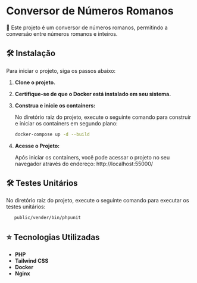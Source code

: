 # Conversor de Números Romanos

📜 Este projeto é um conversor de números romanos, permitindo a conversão entre números romanos e inteiros. 

## 🛠 Instalação

Para iniciar o projeto, siga os passos abaixo:

1. **Clone o projeto.**
   
2. **Certifique-se de que o Docker está instalado em seu sistema.**

3. **Construa e inicie os containers:**
   
   No diretório raiz do projeto, execute o seguinte comando para construir e iniciar os containers em segundo plano:

   ```sh
   docker-compose up -d --build
   ```
   
5. **Acesse o Projeto:**

   Após iniciar os containers, você pode acessar o projeto no seu navegador através do endereço: http://localhost:55000/

## 🛠 Testes Unitários
   
   No diretório raiz do projeto, execute o seguinte comando para executar os testes unitários:
   
   ```sh
      public/vender/bin/phpunit
   ```

## ⭐ Tecnologias Utilizadas 

- **PHP**
- **Tailwind CSS**
- **Docker**
- **Nginx**

